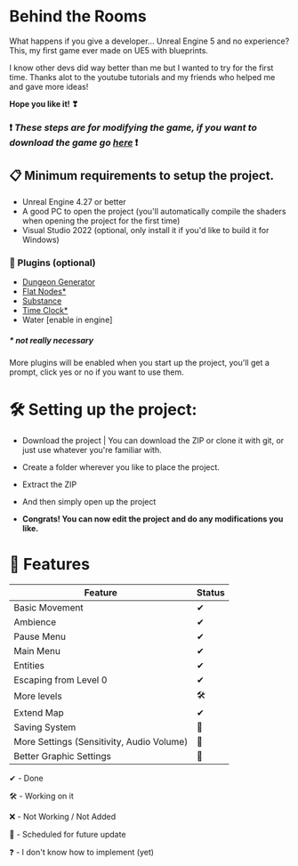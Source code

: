 # Behind the Rooms
What happens if you give a developer... Unreal Engine 5 and no experience? This, my first game ever made on UE5 with blueprints.

I know other devs did way better than me but I wanted to try for the first time.
Thanks alot to the youtube tutorials and my friends who helped me and gave more ideas!

**Hope you like it! ❣**

### ❗ **_These steps are for modifying the game, if you want to download the game go [here](https://github.com/UlikGames/Behind-the-Rooms/releases)_** ❗

## 📋 Minimum requirements to setup the project.

* Unreal Engine 4.27 or better
* A good PC to open the project (you'll automatically compile the shaders when opening the project for the first time)
* Visual Studio 2022 (optional, only install it if you'd like to build it for Windows)

### 🔌 Plugins (optional)

* [Dungeon Generator](https://www.unrealengine.com/marketplace/en-US/product/dungeon-generator-02)
* [Flat Nodes*](https://www.unrealengine.com/marketplace/en-US/product/flat-nodes)
* [Substance](https://www.unrealengine.com/marketplace/en-US/product/substance-plugin)
* [Time Clock*](https://www.unrealengine.com/marketplace/en-US/product/time-clock)
* Water [enable in engine]
##### * not really necessary
More plugins will be enabled when you start up the project, you'll get a prompt, click yes or no if you want to use them.



# 🛠 Setting up the project:
* Download the project | You can download the ZIP or clone it with git, or just use whatever you're familiar with.



* Create a folder wherever you like to place the project.
* Extract the ZIP
* And then simply open up the project



* **Congrats! You can now edit the project and do any modifications you like.**

# 📔 Features

|Feature|Status|
|---|---|
|Basic Movement| ✔
|Ambience| ✔
|Pause Menu|✔
|Main Menu|✔
|Entities|✔
|Escaping from Level 0|✔
|More levels|🛠
|Extend Map|✔
|Saving System|📅
|More Settings (Sensitivity, Audio Volume)|📅
|Better Graphic Settings|📅


✔ - Done

🛠 - Working on it

❌ - Not Working / Not Added

📅 - Scheduled for future update

❓ - I don't know how to implement (yet)
